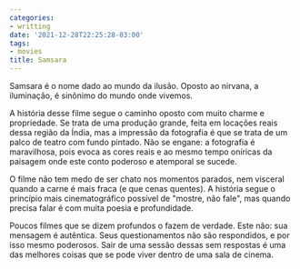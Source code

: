 ```yaml
---
categories:
- writting
date: '2021-12-28T22:25:28-03:00'
tags:
- movies
title: Samsara
---
```


Samsara é o nome dado ao mundo da ilusão. Oposto ao nirvana, a iluminação, é sinônimo do mundo onde vivemos.

A história desse filme segue o caminho oposto com muito charme e propriedade. Se trata de uma produção grande, feita em locações reais dessa região da Índia, mas a impressão da fotografia é que se trata de um palco de teatro com fundo pintado. Não se engane: a fotografia é maravilhosa, pois evoca as cores reais e ao mesmo tempo oníricas da paisagem onde este conto poderoso e atemporal se sucede.

O filme não tem medo de ser chato nos momentos parados, nem visceral quando a carne é mais fraca (e que cenas quentes). A história segue o princípio mais cinematográfico possível de "mostre, não fale", mas quando precisa falar é com muita poesia e profundidade.

Poucos filmes que se dizem profundos o fazem de verdade. Este não: sua mensagem é autêntica. Seus questionamentos não são respondidos, e por isso mesmo poderosos. Sair de uma sessão dessas sem respostas é uma das melhores coisas que se pode viver dentro de uma sala de cinema.

